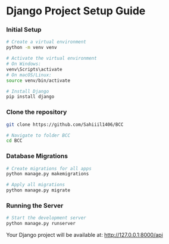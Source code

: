 # Django Project Setup Guide

### Initial Setup

```bash
# Create a virtual environment
python -m venv venv

# Activate the virtual environment
# On Windows:
venv\Scripts\activate
# On macOS/Linux:
source venv/bin/activate

# Install Django
pip install django
```

### Clone the repository
```bash
git clone https://github.com/Sahiiil1406/BCC

# Navigate to folder BCC
cd BCC
```


### Database Migrations

```bash
# Create migrations for all apps
python manage.py makemigrations

# Apply all migrations
python manage.py migrate

```

### Running the Server

```bash
# Start the development server
python manage.py runserver
```

Your Django project will be available at: http://127.0.0.1:8000/api
